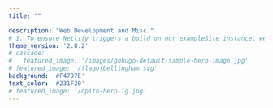 ```yaml
---
title: ""

description: "Web Development and Misc."
# 1. To ensure Netlify triggers a build on our exampleSite instance, we need to change a file in the exampleSite directory.
theme_version: '2.8.2'
# cascade:
#   featured_image: '/images/gohugo-default-sample-hero-image.jpg'
# featured_image: '/flagofbellingham.svg'
background: '#F4797E'
text_color: '#231F20'
# featured_image: '/opito-hero-lg.jpg'
---
```

